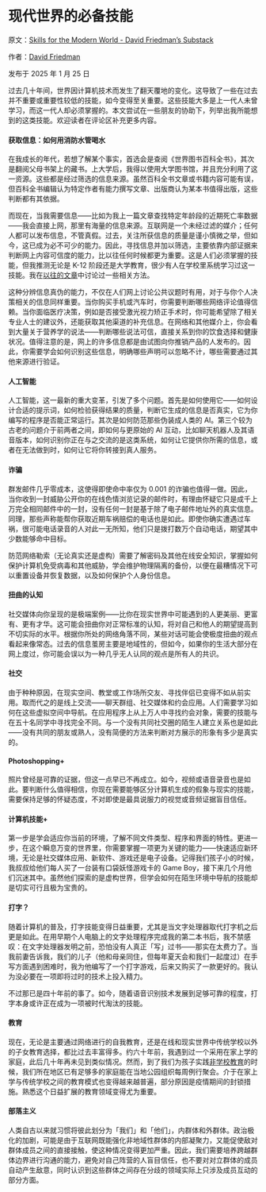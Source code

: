 # 现代世界的必备技能

原文：[Skills for the Modern World - David Friedman’s Substack](https://daviddfriedman.substack.com/p/skills-for-the-modern-world)

作者：[David Friedman](https://substack.com/@daviddfriedman)

发布于 2025 年 1 月 25 日

过去几十年间，世界因计算机技术而发生了翻天覆地的变化。这导致了一些在过去并不重要或重要性较低的技能，如今变得至关重要。这些技能大多是上一代人未曾学习，而这一代人却必须掌握的。本文尝试在一些朋友的协助下，列举出我所能想到的这类技能。欢迎读者在评论区补充更多内容。

#### 获取信息：如何用消防水管喝水

在我成长的年代，若想了解某个事实，首选会是查阅《世界图书百科全书》，其次是翻阅父母书架上的藏书。上大学后，我得以使用大学图书馆，并且充分利用了这一资源。这些都是经过筛选的信息来源。虽然百科全书文章或书籍内容可能有误，但百科全书编辑认为特定作者有能力撰写文章、出版商认为某本书值得出版，这些判断都有其依据。

而现在，当我需要信息——比如为我上一篇文章查找特定年龄段的近期死亡率数据——我会直接上网，那里有海量的信息来源。互联网是一个未经过滤的媒介；任何人都可以发布信息，不管真假。过去，关注所获信息的质量是谨小慎微之举，但如今，这已成为必不可少的能力。因此，寻找信息并加以筛选，主要依靠内部证据来判断网上内容可信度的能力，比以往任何时候都更为重要。这是人们必须掌握的技能，但我推测无论是 K-12 阶段还是大学教育，很少有人在学校里系统学习过这一技能。我在[以往的文章](http://www.daviddfriedman.com/Sorted_Posts.html#Discovering_Truth_)中讨论过一些相关方法。

这种分辨信息真伪的能力，不仅在人们网上讨论公共议题时有用，对于与你个人决策相关的信息同样重要。当你购买手机或汽车时，你需要判断哪些网络评论值得信赖。当你面临医疗决策，例如是否接受激光视力矫正手术时，你可能希望除了相关专业人士的建议外，还能获取其他渠道的补充信息。在网络和其他媒介上，你会看到大量关于营养学的说法——判断哪些说法可信，直接关系到你的饮食选择和健康状况。值得注意的是，网上的许多信息都是由试图向你推销产品的人发布的。因此，你需要学会如何识别这些信息，明确哪些声明可以忽略不计，哪些需要通过其他来源进行验证。

#### 人工智能

人工智能，这一最新的重大变革，引发了多个问题。首先是如何使用它——如何设计合适的提示词，如何检验获得结果的质量，判断它生成的信息是否真实，它为你编写的程序是否能正常运行。其次是如何防范那些伪装成人类的 AI。第三个较为古老的问题介于前两者之间，即如何与更原始的 AI 互动，比如聊天机器人及其语音版本，如何识别你正在与之交流的是这类系统，如何让它提供你所需的信息，或者在无法做到时，如何让它将你转接到真人服务。

#### 诈骗

群发邮件几乎零成本，这使得即使命中率仅为 0.001 的诈骗也值得一做。因此，当你收到一封威胁公开你的在线色情浏览记录的邮件时，有理由怀疑它只是成千上万完全相同邮件中的一封，没有任何一封是基于除了电子邮件地址外的真实信息。同理，那些声称能帮你获取近期车祸赔偿的电话也是如此。即使你确实遭遇过车祸，很可能电话录音的人对此一无所知，他们只是拨打数万个自动电话，期望其中少数能够命中目标。

防范网络勒索（无论真实还是虚构）需要了解密码及其他在线安全知识，掌握如何保护计算机免受病毒和其他威胁，学会维护物理隔离的备份，以便在最糟情况下可以重置设备并恢复数据，以及如何保护个人身份信息。

#### 扭曲的认知

社交媒体向你呈现的是极端案例——比你在现实世界中可能遇到的人更美丽、更富有、更有才华。这可能会扭曲你对正常标准的认知，将对自己和他人的期望提高到不切实际的水平。根据你所处的网络角落不同，某些对话可能会使极度扭曲的观点看起来像常态。过去的信息茧房主要是地域性的，但如今，如果你的生活大部分在网上度过，你可能会误以为一种几乎无人认同的观点是所有人的共识。

#### 社交

由于种种原因，在现实空间、教堂或工作场所交友、寻找伴侣已变得不如从前实用。取而代之的是线上交流——聊天群组、社交媒体和约会应用。人们需要学习如何在这些虚拟空间中导航。在应用程序上从上万人中寻找约会对象，需要的技能与在五十名同学中寻找完全不同。与一个没有共同社交圈的陌生人建立关系也是如此——没有共同的朋友或熟人，没有简便的方法来判断对方展示的形象有多少是真实的。

#### Photoshopping+

照片曾经是可靠的证据，但这一点早已不再成立。如今，视频或语音录音也是如此。要判断什么值得相信，你现在需要能够区分计算机生成的假象与现实的技能，需要保持足够的怀疑态度，不对即使是最具说服力的视觉或音频证据盲目信任。

#### 计算机技能+

第一步是学会适应你当前的环境，了解不同文件类型、程序和界面的特性。更进一步，在这个瞬息万变的世界里，你需要掌握一项更为关键的能力——快速适应新环境，无论是社交媒体应用、新软件、游戏还是电子设备。记得我们孩子小的时候，我叔叔给他们每人买了一台装有口袋妖怪游戏卡的 Game Boy，接下来几个月他们沉迷其中。虽然他们探索的是虚构世界，但学会如何在陌生环境中导航的技能却是切实可行且极为宝贵的。

#### 打字？

随着计算机的普及，打字技能变得日益重要，尤其是当文字处理器取代打字机之后更是如此。在用早期个人电脑上的文字处理程序完成我的第二本书后，我不禁感叹：在文字处理器发明之前，恐怕没有人真正「写」过书——那实在太费力了。当我前妻告诉我，我们的儿子（他和母亲同住，但每年夏天会和我们一起度过）在手写方面遇到困难时，我为他编写了一个打字游戏，后来又购买了一款更好的。我认为没必要在一项即将过时的技术上投入精力。

不过那已是四十年前的事了。如今，随着语音识别技术发展到足够可靠的程度，打字本身或许正在成为一项被时代淘汰的技能。

#### 教育

现在，无论是主要通过网络进行的自我教育，还是在线和现实世界中传统学校以外的子女教育选择，都比过去丰富得多。约六十年前，我遇到过一个采用在家上学的家庭，此后几十年再未见到类似情况。然而，到了我们为孩子实践[非学校教育](https://daviddfriedman.substack.com/p/unschooling-1)的时候，我们所在地区已有足够多的家庭能在当地公园组织每周例行聚会。介于在家上学与传统学校之间的教育模式也变得越来越普遍，部分原因是疫情期间的封锁措施。熟悉这个日益扩展的教育领域变得尤为重要。

#### 部落主义

人类自古以来就习惯将彼此划分为「我们」和「他们」，内群体和外群体。政治极化的加剧，可能是由于互联网既能强化非地域性群体的内部凝聚力，又能促使敌对群体成员之间的直接接触，使这种情况变得更加严重。因此，我们需要培养跨越群体边界进行沟通的能力，避免对自己阵营的人盲目信任，也不要对对立群体的成员自动产生敌意，同时认识到这些群体之间存在分歧的领域实际上只涉及成员互动的部分方面。